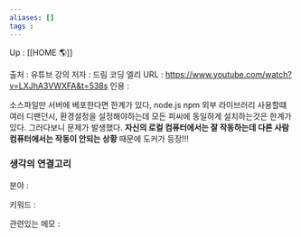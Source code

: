 ```yaml
---
aliases: []
tags : 
---
```

Up : [[HOME 🌎]]

출처 : 유튜브 강의 
저자 : 드림 코딩 엘리
URL : https://www.youtube.com/watch?v=LXJhA3VWXFA&t=538s
인용 : 

소스파일만 서버에 베포한다면 한계가 있다, node.js npm 외부 라이브러리 사용할떄 여러 디팬던시, 환경설정을 설정해야하는데 모든 피씨에 동일하게 설치하는것은 한계가 있다.  그러다보니 문제가 발생했다. **자신의 로컬 컴퓨터에서는 잘 작동하는데 다른 사람 컴퓨터에서는 작동이 안되는 상황** 때문에 도커가 등장!!!



### 생각의 연결고리
분야 :

키워드 :

관련있는 메모 :
